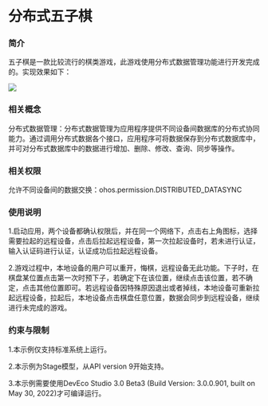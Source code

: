 # 分布式五子棋

### 简介

五子棋是一款比较流行的棋类游戏，此游戏使用分布式数据管理功能进行开发完成的。实现效果如下：

![](./screenshots/devices/index.png)

### 相关概念

分布式数据管理：分布式数据管理为应用程序提供不同设备间数据库的分布式协同能力。通过调用分布式数据各个接口，应用程序可将数据保存到分布式数据库中，并可对分布式数据库中的数据进行增加、删除、修改、查询、同步等操作。

### 相关权限

允许不同设备间的数据交换：ohos.permission.DISTRIBUTED_DATASYNC

### 使用说明

1.启动应用，两个设备都确认权限后，并在同一个网络下，点击右上角图标，选择需要拉起的远程设备，点击后拉起远程设备，第一次拉起设备时，若未进行认证，输入认证码进行认证，认证成功后拉起远程设备。

2.游戏过程中，本地设备的用户可以重开，悔棋，远程设备无此功能。下子时，在棋盘某位置点击第一次时预下子，若确定下在该位置，继续点击该位置，若不确定，点击其他位置即可。若远程设备因特殊原因退出或者掉线，本地设备可重新拉起远程设备，拉起后，本地设备点击棋盘任意位置，数据会同步到远程设备，继续进行未完成的游戏。

### 约束与限制

1.本示例仅支持标准系统上运行。

2.本示例为Stage模型，从API version 9开始支持。

3.本示例需要使用DevEco Studio 3.0 Beta3 (Build Version: 3.0.0.901, built on May 30, 2022)才可编译运行。